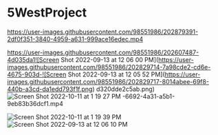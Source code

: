 # 5WestProject


https://user-images.githubusercontent.com/98551986/202879391-2df0f351-3840-4959-a631-999ace16edec.mp4



https://user-images.githubusercontent.com/98551986/202607487-4d035da1![Screen Shot 2022-09-13 at 12 06 00 PM](https://user-images.githubusercontent.com/98551986/202829714-7a98cde2-cd6e-4675-903d-![Screen Shot 2022-09-13 at 12 05 52 PM](https://user-images.githubusercontent.com/98551986/202829717-8014abee-69f8-440b-a3cd-da1edd793f1f.png)
d320dde2c5ab.png)
![Screen Shot 2022-10-11 at 1 19 27 PM](https://user-images.githubusercontent.com/98551986/202829715-cfe8ddbc-ab46-48cf-b337-84d6b7b0c4ca.png)
-6692-4a31-a5b1-9eb83b36dcf1.mp4

![Screen Shot 2022-10-11 at 1 19 39 PM](https://user-images.githubusercontent.com/98551986/202829746-80a0fb11-c9bf-4e3c-8ff0-46dada74d851.png)
![Screen Shot 2022-09-13 at 12 06 10 PM](https://user-images.githubusercontent.com/98551986/202829747-5c314e60-1806-4057-96c6-73e9652dde8e.png)
